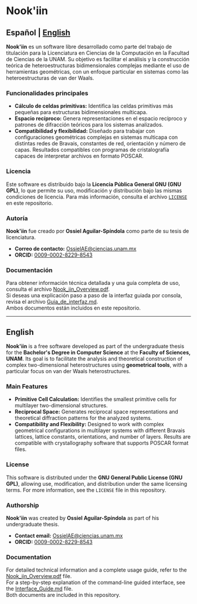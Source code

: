 # **Nook'iin**  

## Español | [English](#english)  

**Nook'iin** es un software libre desarrollado como parte del trabajo de titulación para la Licenciatura en Ciencias de la Computación en la Facultad de Ciencias de la UNAM. Su objetivo es facilitar el análisis y la construcción teórica de heteroestructuras bidimensionales complejas mediante el uso de herramientas geométricas, con un enfoque particular en sistemas como las heteroestructuras de van der Waals.  

### **Funcionalidades principales**  
- **Cálculo de celdas primitivas:** Identifica las celdas primitivas más pequeñas para estructuras bidimensionales multicapa.  
- **Espacio recíproco:** Genera representaciones en el espacio recíproco y patrones de difracción teóricos para los sistemas analizados.  
- **Compatibilidad y flexibilidad:** Diseñado para trabajar con configuraciones geométricas complejas en sistemas multicapa con distintas redes de Bravais, constantes de red, orientación y número de capas. Resultados compatibles con programas de cristalografía capaces de interpretar archivos en formato POSCAR.  

### **Licencia**  
Este software es distribuido bajo la **Licencia Pública General GNU (GNU GPL)**, lo que permite su uso, modificación y distribución bajo las mismas condiciones de licencia. Para más información, consulta el archivo [`LICENSE`](LICENSE) en este repositorio.  

### **Autoría**  
**Nook'iin** fue creado por **Ossiel Aguilar-Spíndola** como parte de su tesis de licenciatura.  
- **Correo de contacto:** OssielAE@ciencias.unam.mx  
- **ORCID:** [0009-0002-8229-8543](https://orcid.org/0009-0002-8229-8543)  

### **Documentación**

Para obtener información técnica detallada y una guía completa de uso, consulta el archivo [Nook_iin_Overview.pdf](/Nook_iin_Overview.pdf).  
Si deseas una explicación paso a paso de la interfaz guiada por consola, revisa el archivo [Guia_de_interfaz.md](/Interface_Guide/Guia_de_interfaz.md).  
Ambos documentos están incluidos en este repositorio.


---

## English  

**Nook'iin** is a free software developed as part of the undergraduate thesis for the **Bachelor's Degree in Computer Science** at the **Faculty of Sciences, UNAM**. Its goal is to facilitate the analysis and theoretical construction of complex two-dimensional heterostructures using **geometrical tools**, with a particular focus on van der Waals heterostructures.  

### **Main Features**  
- **Primitive Cell Calculation:** Identifies the smallest primitive cells for multilayer two-dimensional structures.  
- **Reciprocal Space:** Generates reciprocal space representations and theoretical diffraction patterns for the analyzed systems.  
- **Compatibility and Flexibility:** Designed to work with complex geometrical configurations in multilayer systems with different Bravais lattices, lattice constants, orientations, and number of layers. Results are compatible with crystallography software that supports POSCAR format files.  

### **License**  
This software is distributed under the **GNU General Public License (GNU GPL)**, allowing use, modification, and distribution under the same licensing terms. For more information, see the `LICENSE` file in this repository.  

### **Authorship**  
**Nook'iin** was created by **Ossiel Aguilar-Spíndola** as part of his undergraduate thesis.  
- **Contact email:** OssielAE@ciencias.unam.mx  
- **ORCID:** [0009-0002-8229-8543](https://orcid.org/0009-0002-8229-8543)  

### **Documentation**

For detailed technical information and a complete usage guide, refer to the [Nook_iin_Overview.pdf](/Nook_iin_Overview.pdf) file.  
For a step-by-step explanation of the command-line guided interface, see the [Interface_Guide.md](/Interface_Guide/Interface_Guide.md) file.  
Both documents are included in this repository.

